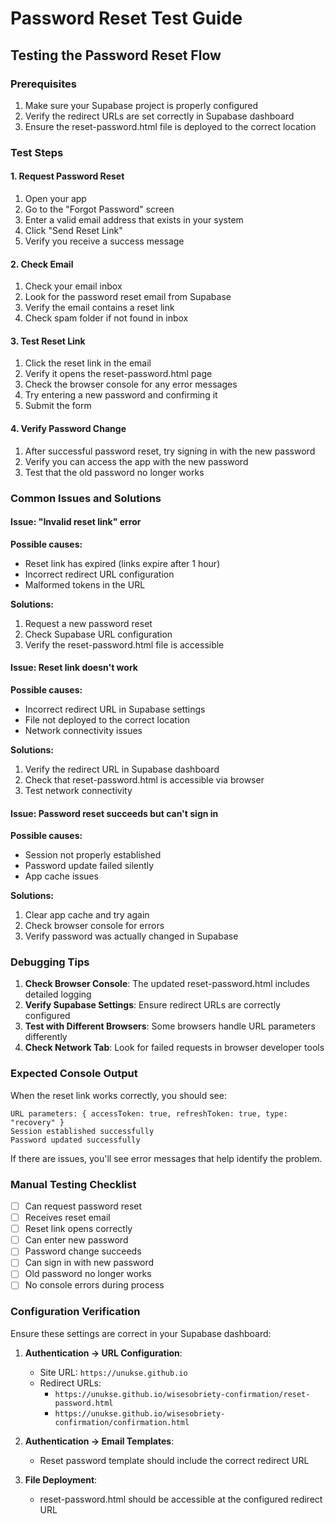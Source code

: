 # Password Reset Test Guide

## Testing the Password Reset Flow

### Prerequisites
1. Make sure your Supabase project is properly configured
2. Verify the redirect URLs are set correctly in Supabase dashboard
3. Ensure the reset-password.html file is deployed to the correct location

### Test Steps

#### 1. Request Password Reset
1. Open your app
2. Go to the "Forgot Password" screen
3. Enter a valid email address that exists in your system
4. Click "Send Reset Link"
5. Verify you receive a success message

#### 2. Check Email
1. Check your email inbox
2. Look for the password reset email from Supabase
3. Verify the email contains a reset link
4. Check spam folder if not found in inbox

#### 3. Test Reset Link
1. Click the reset link in the email
2. Verify it opens the reset-password.html page
3. Check the browser console for any error messages
4. Try entering a new password and confirming it
5. Submit the form

#### 4. Verify Password Change
1. After successful password reset, try signing in with the new password
2. Verify you can access the app with the new password
3. Test that the old password no longer works

### Common Issues and Solutions

#### Issue: "Invalid reset link" error
**Possible causes:**
- Reset link has expired (links expire after 1 hour)
- Incorrect redirect URL configuration
- Malformed tokens in the URL

**Solutions:**
1. Request a new password reset
2. Check Supabase URL configuration
3. Verify the reset-password.html file is accessible

#### Issue: Reset link doesn't work
**Possible causes:**
- Incorrect redirect URL in Supabase settings
- File not deployed to the correct location
- Network connectivity issues

**Solutions:**
1. Verify the redirect URL in Supabase dashboard
2. Check that reset-password.html is accessible via browser
3. Test network connectivity

#### Issue: Password reset succeeds but can't sign in
**Possible causes:**
- Session not properly established
- Password update failed silently
- App cache issues

**Solutions:**
1. Clear app cache and try again
2. Check browser console for errors
3. Verify password was actually changed in Supabase

### Debugging Tips

1. **Check Browser Console**: The updated reset-password.html includes detailed logging
2. **Verify Supabase Settings**: Ensure redirect URLs are correctly configured
3. **Test with Different Browsers**: Some browsers handle URL parameters differently
4. **Check Network Tab**: Look for failed requests in browser developer tools

### Expected Console Output

When the reset link works correctly, you should see:
```
URL parameters: { accessToken: true, refreshToken: true, type: "recovery" }
Session established successfully
Password updated successfully
```

If there are issues, you'll see error messages that help identify the problem.

### Manual Testing Checklist

- [ ] Can request password reset
- [ ] Receives reset email
- [ ] Reset link opens correctly
- [ ] Can enter new password
- [ ] Password change succeeds
- [ ] Can sign in with new password
- [ ] Old password no longer works
- [ ] No console errors during process

### Configuration Verification

Ensure these settings are correct in your Supabase dashboard:

1. **Authentication → URL Configuration**:
   - Site URL: `https://unukse.github.io`
   - Redirect URLs: 
     - `https://unukse.github.io/wisesobriety-confirmation/reset-password.html`
     - `https://unukse.github.io/wisesobriety-confirmation/confirmation.html`

2. **Authentication → Email Templates**:
   - Reset password template should include the correct redirect URL

3. **File Deployment**:
   - reset-password.html should be accessible at the configured redirect URL 